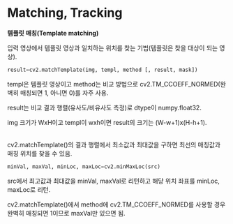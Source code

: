 # Matching, Tracking

**템플릿 매칭(Template matching)**

입력 영상에서 템플릿 영상과 일치하는 위치를 찾는 기법(템플릿은 찾을 대상이 되는 영상).

```python
result=cv2.matchTemplate(img, templ, method [, result, mask])
```

templ은 템플릿 영상이고 method는 비교 방법으로 cv2.TM_CCOEFF_NORMED(완벽히 매칭되면 1, 아니면 0)를 자주 사용.

result는 비교 결과 행렬(유사도/비유사도 측정)로 dtype이 numpy.float32.

img 크기가 WxH이고 templ이 wxh이면 result의 크기는 (W-w+1)x(H-h+1).

<br>
cv2.matchTemplate()의 결과 행렬에서 최소값과 최대값을 구하면 최선의 매칭값과 매칭 위치를 찾을 수 있음.

```python
minVal, maxVal, minLoc, maxLoc=cv2.minMaxLoc(src)
```

src에서 최고값과 최대값을 minVal, maxVal로 리턴하고 해당 위치 좌표를 minLoc, maxLoc로 리턴.

cv2.matchTemplate()에서 method에 cv2.TM_CCOEFF_NORMED를 사용할 경우 완벽히 매칭되면 1이므로 maxVal만 있으면 됨.
